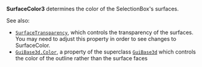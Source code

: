 **SurfaceColor3** determines the color of the SelectionBox's surfaces.

See also:

- [`SurfaceTransparency`](https://create.roblox.com/docs/reference/engine/classes/SelectionBox#SurfaceTransparency), which
controls the transparency of the surfaces. You may need to adjust this
property in order to see changes to SurfaceColor.
- [`GuiBase3d.Color`](https://create.roblox.com/docs/reference/engine/classes/GuiBase3d#Color), a property of the superclass [`GuiBase3d`](https://create.roblox.com/docs/reference/engine/classes/GuiBase3d)
which controls the color of the outline rather than the surface faces
